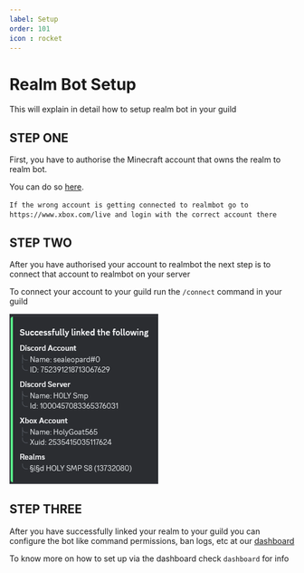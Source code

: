```yaml
---
label: Setup
order: 101
icon : rocket
---
```

 
# Realm Bot Setup
 This will explain in detail how to setup realm bot in your guild 

## STEP ONE 
 First, you have to authorise the Minecraft account that owns the realm to realm bot.
 
 You can do so [here](https://realmbot.dev/account).
 
 `If the wrong account is getting connected to realmbot go to https://www.xbox.com/live and login with the correct account there`
 
## STEP TWO 
  After you have authorised your account to realmbot the next step is to connect that account to realmbot on your server 
  
  To connect your account to your guild run the `/connect` command in your guild 
  
  ![](/images/connect.png)

## STEP THREE
  After you have successfully linked your realm to your guild you can configure the bot like command permissions, ban logs, etc at our [dashboard](https://realmbot.dev)
  
  To know more on how to set up via the dashboard check `dashboard` for info 
